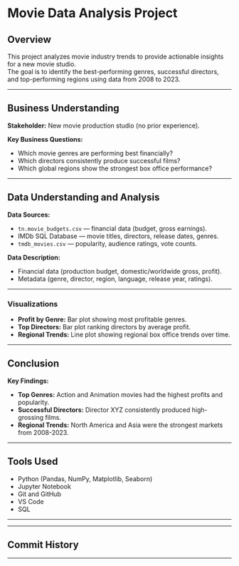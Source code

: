 # Movie Data Analysis Project

## Overview
This project analyzes movie industry trends to provide actionable insights for a new movie studio.  
The goal is to identify the best-performing genres, successful directors, and top-performing regions using data from 2008 to 2023.

---

## Business Understanding
**Stakeholder:** New movie production studio (no prior experience).

**Key Business Questions:**
- Which movie genres are performing best financially?
- Which directors consistently produce successful films?
- Which global regions show the strongest box office performance?

---

## Data Understanding and Analysis

**Data Sources:**
- `tn.movie_budgets.csv` — financial data (budget, gross earnings).
- IMDb SQL Database — movie titles, directors, release dates, genres.
- `tmdb_movies.csv` — popularity, audience ratings, vote counts.

**Data Description:**
- Financial data (production budget, domestic/worldwide gross, profit).
- Metadata (genre, director, region, language, release year, ratings).

---

### Visualizations
- **Profit by Genre:** Bar plot showing most profitable genres.
- **Top Directors:** Bar plot ranking directors by average profit.
- **Regional Trends:** Line plot showing regional box office trends over time.

---

## Conclusion

**Key Findings:**
- **Top Genres:** Action and Animation movies had the highest profits and popularity.
- **Successful Directors:** Director XYZ consistently produced high-grossing films.
- **Regional Trends:** North America and Asia were the strongest markets from 2008-2023.

---

## Tools Used
- Python (Pandas, NumPy, Matplotlib, Seaborn)
- Jupyter Notebook
- Git and GitHub
- VS Code
- SQL

---



---

## Commit History


---

